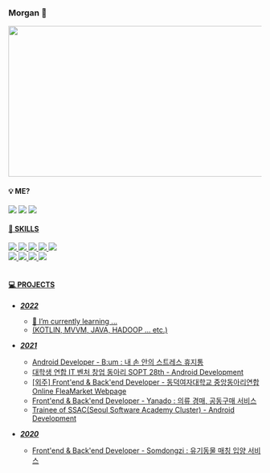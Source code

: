 ### Morgan 👋


<a href="https://github.com/devxb/gitanimals">
<img
  src="https://render.gitanimals.org/farms/todayiswindy"
  width="600"
  height="300"
/>
</a>


<!--
**todayiswindy/todayiswindy** is a ✨ _special_ ✨ repository because its `README.md` (this file) appears on your GitHub profile.

Here are some ideas to get you started:

- 🔭 I’m currently working on ...
- 🌱 I’m currently learning ...
- 👯 I’m looking to collaborate on ...
- 🤔 I’m looking for help with ...
- 💬 Ask me about ...
- 📫 How to reach me: ...
- 😄 Pronouns: ...
- ⚡ Fun fact: ...
-->

#### 💡 ME?
<a href="https://www.instagram.com/jiyeooonee/"><img src="https://img.shields.io/badge/INSTAGRAM-E4405F?style=flat-square&logo=INSTAGRAM&logoColor=white"/></a> <a href="https://velog.io/@morgankim"><img src="https://img.shields.io/badge/VELOG-20C997?style=flat-square&logo=VELOG&logoColor=white"/></a> <a href="https://m5rgank2m.tistory.com/"><img src="https://img.shields.io/badge/TISTORY-000000?style=flat-square&logo=TISTORY&logoColor=white"/>

<!--
[![Anurag's GitHub stats](https://github-readme-stats.vercel.app/api?username=todayiswindy)](https://github.com/todayiswindy/github-readme-stats)
-->

#### 🔨 SKILLS
<img src="https://img.shields.io/badge/JAVA-007396?style=flat-square&logo=JAVA&logoColor=white"/> <img src="https://img.shields.io/badge/JAVASCRIPT-F7DF1E?style=flat-square&logo=JAVASCRIPT&logoColor=white"/> <img src="https://img.shields.io/badge/SPRING-6DB33F?style=flat-square&logo=SPRING&logoColor=white"/> <img src="https://img.shields.io/badge/C-A8B9CC?style=flat-square&logo=C&logoColor=white"/> <img src="https://img.shields.io/badge/PYTHON-3776AB?style=flat-square&logo=PYTHON&logoColor=white"/><br>
<img src="https://img.shields.io/badge/ANDROID-3DDC84?style=flat-square&logo=ANDROID&logoColor=white"/> <img src="https://img.shields.io/badge/KOTLIN-7F52FF?style=flat-square&logo=KOTLIN&logoColor=white"/> <img src="https://img.shields.io/badge/LINUX-FCC624?style=flat-square&logo=LINUX&logoColor=white"/> <img src="https://img.shields.io/badge/HADOOP-66CCFF?style=flat-square&logo=APACHEHADOOP&logoColor=white"/><br><br>

#### 💻 PROJECTS
- <b><i>2022</i></b>
  - 🌱 I’m currently learning ... <br>
  - (KOTLIN, MVVM, JAVA, HADOOP ... etc.)
  
- <b><i>2021</i></b>
  - Android Developer - B:um : 내 손 안의 스트레스 휴지통
  - 대학생 연합 IT 벤처 창업 동아리 SOPT 28th - Android Development
  - [외주] Front'end & Back'end Developer - 동덕여자대학교 중앙동아리연합 Online FleaMarket Webpage
  - Front'end & Back'end Developer - Yanado : 의류 경매, 공동구매 서비스
  - Trainee of SSAC(Seoul Software Academy Cluster) - Android Development
  
- <b><i>2020</i></b>
  - Front'end & Back'end Developer - Somdongzi : 유기동물 매칭 입양 서비스
